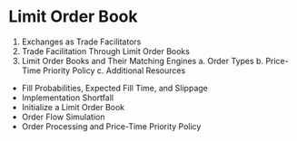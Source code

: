 # Limit Order Book
1. Exchanges as Trade Facilitators
2. Trade Facilitation Through Limit Order Books
3. Limit Order Books and Their Matching Engines
  a. Order Types
  b. Price-Time Priority Policy
  c.  Additional Resources 

- Fill Probabilities, Expected Fill Time, and Slippage
- Implementation Shortfall
- Initialize a Limit Order Book
- Order Flow Simulation
- Order Processing and Price-Time Priority Policy
